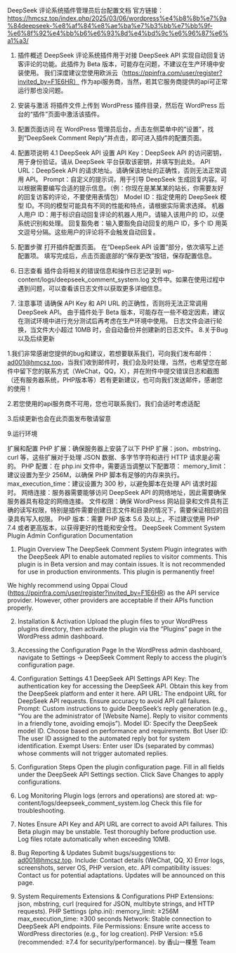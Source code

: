 DeepSeek 评论系统插件管理员后台配置文档
官方链接：
https://hmcsz.top/index.php/2025/03/06/wordpress%e4%b8%8b%e7%9a%84deepseek-%e8%af%84%e8%ae%ba%e7%b3%bb%e7%bb%9f-%e6%8f%92%e4%bb%b6%e6%93%8d%e4%bd%9c%e6%96%87%e6%a1%a3/

1. 插件概述
DeepSeek 评论系统插件用于对接 DeepSeek API 实现自动回复访客评论的功能。此插件为 Beta 版本，可能存在问题，不建议在生产环境中安装使用。
我们深度建议您使用欧派云（https://ppinfra.com/user/register?invited_by=F1E6HR）
作为api服务商，当然，若其它服务商提供的api可正常运行那也没问题。

2. 安装与激活
将插件文件上传到 WordPress 插件目录，然后在 WordPress 后台的“插件”页面中激活该插件。

3. 配置页面访问
在 WordPress 管理员后台，点击左侧菜单中的“设置”，找到“DeepSeek Comment Reply”并点击，即可进入插件的配置页面。

4. 配置项说明
4.1 DeepSeek API 设置
API Key：DeepSeek API 的访问密钥，用于身份验证。请从 DeepSeek 平台获取该密钥，并填写到此处。
API URL：DeepSeek API 的请求地址。请确保该地址的正确性，否则无法正常调用 API。
Prompt：自定义的提示词，用于引导 DeepSeek 生成回复内容。可以根据需要编写合适的提示信息。（例：你现在是某某某的站长，你需要友好的回复访客的评论，不要使用表情包）
Model ID：指定使用的 DeepSeek 模型 ID。不同的模型可能具有不同的性能和特点，请根据实际需求选择。
机器人用户 ID：用于标识自动回复评论的机器人用户。请输入该用户的 ID，以便系统识别和处理。
回复豁免者：输入要豁免自动回复的用户 ID，多个 ID 用英文逗号分隔。这些用户的评论将不会触发自动回复。
5. 配置步骤
打开插件配置页面。
在“DeepSeek API 设置”部分，依次填写上述配置项。
填写完成后，点击页面底部的“保存更改”按钮，保存配置信息。
6. 日志查看
插件会将相关的错误信息和操作日志记录到 wp-content/logs/deepseek_comment_system.log 文件中。如果在使用过程中遇到问题，可以查看该日志文件以获取更多详细信息。

7. 注意事项
请确保 API Key 和 API URL 的正确性，否则将无法正常调用 DeepSeek API。
由于插件处于 Beta 版本，可能存在一些不稳定因素，建议在测试环境中进行充分测试后再考虑在生产环境中使用。
日志文件会进行轮换，当文件大小超过 10MB 时，会自动备份并创建新的日志文件。
8.关于Bug以及后续更新

1.我们非常感谢您提供的bug和建议，若想要联系我们，可向我们发布邮件：ad001@hmcsz.top，当我们收到邮件时，我们会及时处理，当然，也希望您在邮件中留下您的联系方式（WeChat，QQ，X），并在附件中提交错误日志和截图（还有服务器系统，PHP版本等）若有更新建议，也可向我们发送邮件，感谢您的使用！

2.若您使用的api服务商不可用，您也可联系我们，我们会适时考虑适配

3.后续更新也会在此页面发布敬请留意

9.运行环境

扩展和配置
PHP 扩展：确保服务器上安装了以下 PHP 扩展：json、mbstring、curl 等，这些扩展对于处理 JSON 数据、多字节字符和进行 HTTP 请求是必需的。
PHP 配置：在 php.ini 文件中，需要适当调整以下配置项：
memory_limit：建议设置为至少 256M，以确保 PHP 脚本有足够的内存来执行。
max_execution_time：建议设置为 300 秒，以避免脚本在处理 API 请求时超时。
网络连接：服务器需要能够访问 DeepSeek API 的网络地址，因此需要确保服务器具有稳定的网络连接。
文件权限：确保 WordPress 网站目录和文件具有正确的读写权限，特别是插件需要创建日志文件和目录的情况下，需要保证相应的目录具有写入权限。
PHP 版本：需要 PHP 版本 5.6 及以上，不过建议使用 PHP 7.4 或者更高版本，以获得更好的性能和安全性。
DeepSeek Comment System Plugin Admin Configuration Documentation

1. Plugin Overview
The DeepSeek Comment System Plugin integrates with the DeepSeek API to enable automated replies to visitor comments. This plugin is in Beta version and may contain issues. It is not recommended for use in production environments. This plugin is permanently free!

We highly recommend using Oppai Cloud (https://ppinfra.com/user/register?invited_by=F1E6HR) as the API service provider. However, other providers are acceptable if their APIs function properly.

2. Installation & Activation
Upload the plugin files to your WordPress plugins directory, then activate the plugin via the “Plugins” page in the WordPress admin dashboard.

3. Accessing the Configuration Page
In the WordPress admin dashboard, navigate to Settings → DeepSeek Comment Reply to access the plugin’s configuration page.

4. Configuration Settings
4.1 DeepSeek API Settings
API Key: The authentication key for accessing the DeepSeek API. Obtain this key from the DeepSeek platform and enter it here.
API URL: The endpoint URL for DeepSeek API requests. Ensure accuracy to avoid API call failures.
Prompt: Custom instructions to guide DeepSeek’s reply generation (e.g., “You are the administrator of [Website Name]. Reply to visitor comments in a friendly tone, avoiding emojis”).
Model ID: Specify the DeepSeek model ID. Choose based on performance and requirements.
Bot User ID: The user ID assigned to the automated reply bot for system identification.
Exempt Users: Enter user IDs (separated by commas) whose comments will not trigger automated replies.
5. Configuration Steps
Open the plugin configuration page.
Fill in all fields under the DeepSeek API Settings section.
Click Save Changes to apply configurations.
6. Log Monitoring
Plugin logs (errors and operations) are stored at:
wp-content/logs/deepseek_comment_system.log
Check this file for troubleshooting.

7. Notes
Ensure API Key and API URL are correct to avoid API failures.
This Beta plugin may be unstable. Test thoroughly before production use.
Log files rotate automatically when exceeding 10MB.
8. Bug Reporting & Updates
Submit bugs/suggestions to: ad001@hmcsz.top. Include:
Contact details (WeChat, QQ, X)
Error logs, screenshots, server OS, PHP version, etc.
API compatibility issues: Contact us for potential adaptations.
Updates will be announced on this page.
9. System Requirements
Extensions & Configurations
PHP Extensions: json, mbstring, curl (required for JSON, multibyte strings, and HTTP requests).
PHP Settings (php.ini):
memory_limit: ≥256M
max_execution_time: ≥300 seconds
Network: Stable connection to DeepSeek API endpoints.
File Permissions: Ensure write access to WordPress directories (e.g., for log creation).
PHP Version: ≥5.6 (recommended: ≥7.4 for security/performance).
by 香山一棵葱 Team
